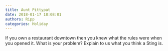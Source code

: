 ```yaml
---
title: Aunt Pittypat
date: 2018-01-17 18:08:01
authors: Ripp
categories: Holiday
---
```


 If you own a restaurant downtown then you knew what the rules were when you opened it. What is your problem?  Explain to us what you think a Sting is.